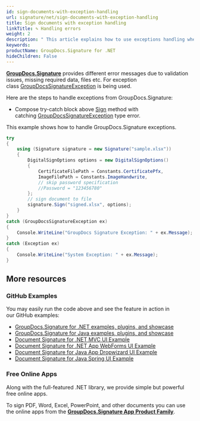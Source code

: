 ```yaml
---
id: sign-documents-with-exception-handling
url: signature/net/sign-documents-with-exception-handling
title: Sign documents with exception handling
linkTitle: ✎ Handling errors
weight: 2
description: " This article explains how to use exceptions handling when adding electronic signatures to document with GroupDocs.Signature API."
keywords: 
productName: GroupDocs.Signature for .NET
hideChildren: False
---
```

[**GroupDocs.Signature**](https://products.groupdocs.com/signature/net) provides different error messages due to validation issues, missing required data, files etc. For exception class [GroupDocsSignatureException](https://reference.groupdocs.com/signature/net/groupdocs.signature/groupdocssignatureexception) is being used.

Here are the steps to handle exceptions from GroupDocs.Signature:

* Compose try-catch block above [Sign](https://reference.groupdocs.com/signature/net/groupdocs.signature/signature/sign/) method with catching [GroupDocsSignatureException](https://reference.groupdocs.com/signature/net/groupdocs.signature/groupdocssignatureexception) type error.  

This example shows how to handle GroupDocs.Signature exceptions.

```csharp
try
{
    using (Signature signature = new Signature("sample.xlsx"))
    {
        DigitalSignOptions options = new DigitalSignOptions()
        {
            CertificateFilePath = Constants.CertificatePfx,
            ImageFilePath = Constants.ImageHandwrite,
            // skip password specification
            //Password = "123456780"
        };
        // sign document to file
        signature.Sign("signed.xlsx", options);
    }
}
catch (GroupDocsSignatureException ex)
{
    Console.WriteLine("GroupDocs Signature Exception: " + ex.Message);
}
catch (Exception ex)
{
    Console.WriteLine("System Exception: " + ex.Message);
}
```

## More resources

### GitHub Examples

You may easily run the code above and see the feature in action in our GitHub examples:

* [GroupDocs.Signature for .NET examples, plugins, and showcase](https://github.com/groupdocs-signature/GroupDocs.Signature-for-.NET)
* [GroupDocs.Signature for Java examples, plugins, and showcase](https://github.com/groupdocs-signature/GroupDocs.Signature-for-Java)
* [Document Signature for .NET MVC UI Example](https://github.com/groupdocs-signature/GroupDocs.Signature-for-.NET-MVC)
* [Document Signature for .NET App WebForms UI Example](https://github.com/groupdocs-signature/GroupDocs.Signature-for-.NET-WebForms)
* [Document Signature for Java App Dropwizard UI Example](https://github.com/groupdocs-signature/GroupDocs.Signature-for-Java-Dropwizard)
* [Document Signature for Java Spring UI Example](https://github.com/groupdocs-signature/GroupDocs.Signature-for-Java-Spring)

### Free Online Apps

Along with the full-featured .NET library, we provide simple but powerful free online apps.

To sign PDF, Word, Excel, PowerPoint, and other documents you can use the online apps from the **[GroupDocs.Signature App Product Family](https://products.groupdocs.app/signature/family)**.
